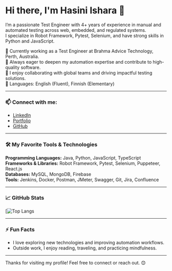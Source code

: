 # Hi there, I'm Hasini Ishara 👋

I’m a passionate Test Engineer with 4+ years of experience in manual and automated testing across web, embedded, and regulated systems.  
I specialize in Robot Framework, Pytest, Selenium, and have strong skills in Python and JavaScript.  

🔭 Currently working as a Test Engineer at Brahma Advice Technology, Perth, Australia.  
🌱 Always eager to deepen my automation expertise and contribute to high-quality software.  
🤝 I enjoy collaborating with global teams and driving impactful testing solutions.  
💬 Languages: English (Fluent), Finnish (Elementary)  

---

### 📫 Connect with me:  
- [LinkedIn](https://www.linkedin.com/in/hasini-ishara-94329516b/)  
- [Portfolio](https://hasiniishara.github.io/PersonalPortfolio/)  
- [GitHub](https://github.com/hasiniishara)  

---

### 🛠️ My Favorite Tools & Technologies  

**Programming Languages:** Java, Python, JavaScript, TypeScript  
**Frameworks & Libraries:** Robot Framework, Pytest, Selenium, Puppeteer, React.js  
**Databases:** MySQL, MongoDB, Firebase  
**Tools:** Jenkins, Docker, Postman, JMeter, Swagger, Git, Jira, Confluence  

---

### 📈 GitHub Stats

[![Top Langs](https://github-readme-stats.vercel.app/api/top-langs/?username=hasiniishara&layout=compact&langs_count=5&theme=radical)

---

### ⚡ Fun Facts  
- I love exploring new technologies and improving automation workflows.  
- Outside work, I enjoy reading, traveling, and practicing mindfulness.  

---

Thanks for visiting my profile! Feel free to connect or reach out. 😊
